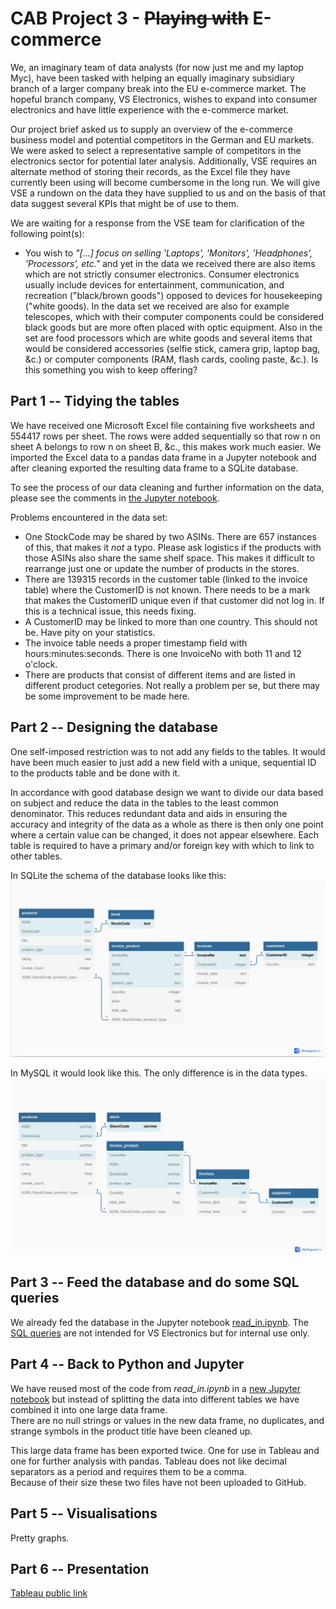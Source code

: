 # CAB Project 3 - ~~Playing with~~ E-commerce

We, an imaginary team of data analysts (for now just me and my laptop Myc), have been tasked with helping an equally imaginary subsidiary branch of a larger company break into the EU e-commerce market. The hopeful branch company, VS Electronics, wishes to expand into consumer electronics and have little experience with the e-commerce market.

Our project brief asked us to supply an overview of the e-commerce business model and potential competitors in the German and EU markets. We were asked to select a representative sample of competitors in the electronics sector for potential later analysis. Additionally, VSE requires an alternate method of storing their records, as the Excel file they have currently been using will become cumbersome in the long run. We will give VSE a rundown on the data they have supplied to us and on the basis of that data suggest several KPIs that might be of use to them.

We are waiting for a response from the VSE team for clarification of the following point(s):
* You wish to *"[...] focus on selling 'Laptops', 'Monitors', 'Headphones', 'Processors', etc."* and yet in the data we received there are also items which are not strictly consumer electronics. Consumer electronics usually include devices for entertainment, communication, and recreation ("black/brown goods") opposed to devices for housekeeping ("white goods). In the data set we received are also for example telescopes, which with their computer components could be considered black goods but are more often placed with optic equipment. Also in the set are food processors which are white goods and several items that would be considered accessories (selfie stick, camera grip, laptop bag, &c.) or computer components (RAM, flash cards, cooling paste, &c.). Is this something you wish to keep offering?

## Part 1 -- Tidying the tables
We have received one Microsoft Excel file containing five worksheets and 554417 rows per sheet. The rows were added sequentially so that row n on sheet A belongs to row n on sheet B, &c., this makes work much easier. We imported the Excel data to a pandas data frame in a Jupyter notebook and after cleaning exported the resulting data frame to a SQLite database. 

To see the process of our data cleaning and further information on the data, please see the comments in [the Jupyter notebook](read_in.ipynb).

Problems encountered in the data set:
* One StockCode may be shared by two ASINs. There are 657 instances of this, that makes it *not* a typo. Please ask logistics if the products with those ASINs also share the same shelf space. This makes it difficult to rearrange just one or update the number of products in the stores.
* There are 139315 records in the customer table (linked to the invoice table) where the CustomerID is not known. There needs to be a mark that makes the CustomerID unique even if that customer did not log in. If this is a technical issue, this needs fixing.
* A CustomerID may be linked to more than one country. This should not be. Have pity on your statistics.
* The invoice table needs a proper timestamp field with hours:minutes:seconds. There is one InvoiceNo with both 11 and 12 o'clock.
* There are products that consist of different items and are listed in different product cetegories. Not really a problem per se, but there may be some improvement to be made here.

## Part 2 -- Designing the database
One self-imposed restriction was to not add any fields to the tables. It would have been much easier to just add a new field with a unique, sequential ID to the products table and be done with it.

In accordance with good database design we want to divide our data based on subject and reduce the data in the tables to the least common denominator. This reduces redundant data and aids in ensuring the accuracy and integrity of the data as a whole as there is then only one point where a certain value can be changed, it does not appear elsewhere. Each table is required to have a primary and/or foreign key with which to link to other tables.

In SQLite the schema of the database looks like this:
![SQLite schema](/schemas/schema_sqlite.jpg?raw=true)

In MySQL it would look like this. The only difference is in the data types.
![MySQL schema](/schemas/schema_mysql.jpg?raw=true)

## Part 3 -- Feed the database and do some SQL queries
We already fed the database in the Jupyter notebook [read_in.ipynb](read_in.ipynb). The [SQL queries](sql_task_questions.txt) are not intended for VS Electronics but for internal use only.

## Part 4 -- Back to Python and Jupyter
We have reused most of the code from *read_in.ipynb* in a [new Jupyter notebook](ecom_eda.ipynb) but instead of splitting the data into different tables we have combined it into one large data frame.<br />
There are no null strings or values in the new data frame, no duplicates, and strange symbols in the product title have been cleaned up.

This large data frame has been exported twice. One for use in Tableau and one for further analysis with pandas. Tableau does not like decimal separators as a period and requires them to be a comma.<br />
Because of their size these two files have not been uploaded to GitHub.

## Part 5 -- Visualisations
Pretty graphs.

## Part 6 -- Presentation

[Tableau public link](https://public.tableau.com/app/profile/jessica.baldwin/viz/CAB_ecom_dash_16524324413270/Dashboard2?publish=yes)
